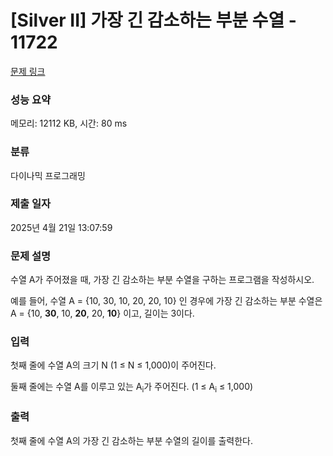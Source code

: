 # [Silver II] 가장 긴 감소하는 부분 수열 - 11722 

[문제 링크](https://www.acmicpc.net/problem/11722) 

### 성능 요약

메모리: 12112 KB, 시간: 80 ms

### 분류

다이나믹 프로그래밍

### 제출 일자

2025년 4월 21일 13:07:59

### 문제 설명

<p>수열 A가 주어졌을 때, 가장 긴 감소하는 부분 수열을 구하는 프로그램을 작성하시오.</p>

<p>예를 들어, 수열 A = {10, 30, 10, 20, 20, 10} 인 경우에 가장 긴 감소하는 부분 수열은 A = {10, <strong>30</strong>, 10, <strong>20</strong>, 20, <strong>10</strong>}  이고, 길이는 3이다.</p>

### 입력 

 <p>첫째 줄에 수열 A의 크기 N (1 ≤ N ≤ 1,000)이 주어진다.</p>

<p>둘째 줄에는 수열 A를 이루고 있는 A<sub>i</sub>가 주어진다. (1 ≤ A<sub>i</sub> ≤ 1,000)</p>

### 출력 

 <p>첫째 줄에 수열 A의 가장 긴 감소하는 부분 수열의 길이를 출력한다.</p>

